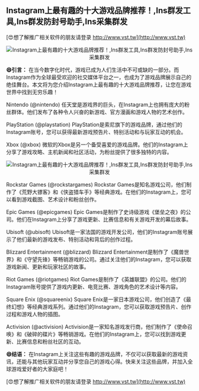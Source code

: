 ## **Instagram上最有趣的十大游戏品牌推荐！,Ins群发工具,Ins群发防封号助手,Ins采集群发**

[😍想了解推广相关软件的朋友请登录 http://www.vst.tw](http://www.vst.tw)

 <center><img src="https://vst.tw/MP4/tuiguang/png/8.png" alt="Instagram上最有趣的十大游戏品牌推荐！,Ins群发工具,Ins群发防封号助手,Ins采集群发"></center>

**😄引言：**
在当今数字化时代，游戏已成为人们生活中不可或缺的一部分。而Instagram作为全球最受欢迎的社交媒体平台之一，也成为了游戏品牌展示自己的绝佳舞台。本文将为您介绍Instagram上最有趣的十大游戏品牌推荐，让您在游戏世界中找到无穷乐趣！

Nintendo (@nintendo)
任天堂是游戏界的巨头，在Instagram上也拥有庞大的粉丝群体。他们发布了各种令人兴奋的新游戏、官方漫画和游戏人物的艺术创作。

PlayStation (@playstation)
PlayStation是索尼旗下的游戏品牌，通过他们的Instagram账号，您可以获得最新游戏预告片、特别活动和与玩家互动的机会。

Xbox (@xbox)
微软的Xbox是另一个备受喜爱的游戏品牌。他们的Instagram上分享了游戏攻略、主机新闻和社区活动，为粉丝提供了很多独特的内容。

 <center><img src="https://vst.tw/MP4/tuiguang/png/6.png" alt="Instagram上最有趣的十大游戏品牌推荐！,Ins群发工具,Ins群发防封号助手,Ins采集群发"></center>

Rockstar Games (@rockstargames)
Rockstar Games是知名游戏公司，他们制作了《荒野大镖客》和《侠盗猎车手》等经典游戏。在他们的Instagram上，您可以看到游戏截图、艺术设计和粉丝创作。

Epic Games (@epicgames)
Epic Games是制作了史诗级游戏《堡垒之夜》的公司。他们在Instagram上分享了游戏更新、比赛信息和有关游戏开发的幕后故事。

Ubisoft (@ubisoft)
Ubisoft是一家法国的游戏开发公司，他们的Instagram账号展示了他们最新的游戏发布、特别活动和背后的创作过程。

Blizzard Entertainment (@blizzard)
Blizzard Entertainment是制作了《魔兽世界》和《守望先锋》等畅销游戏的公司。通过关注他们的Instagram，您可以获取游戏新闻、更新和玩家社区的故事。

Riot Games (@riotgames)
Riot Games是制作了《英雄联盟》的公司。他们的Instagram账号提供了游戏内更新、电竞比赛、游戏角色的艺术设计等内容。

Square Enix (@squareenix)
Square Enix是一家日本游戏公司，他们创造了《最终幻想》等经典游戏系列。通过他们的Instagram，您可以获取游戏预告片、创作过程和游戏人物的插图。

Activision (@activision)
Activision是一家知名游戏发行商，他们制作了《使命召唤》和《破碎的碟片》等畅销游戏。在他们的Instagram上，您可以找到游戏更新、比赛信息和粉丝社区的互动。

**😄结语：**
在Instagram上关注这些有趣的游戏品牌，不仅可以获取最新的游戏资讯，还能与其他玩家互动并分享您自己的游戏心得。快来关注这些品牌，并加入全球游戏爱好者的大家庭吧！

[😍想了解推广相关软件的朋友请登录 http://www.vst.tw](http://www.vst.tw)



